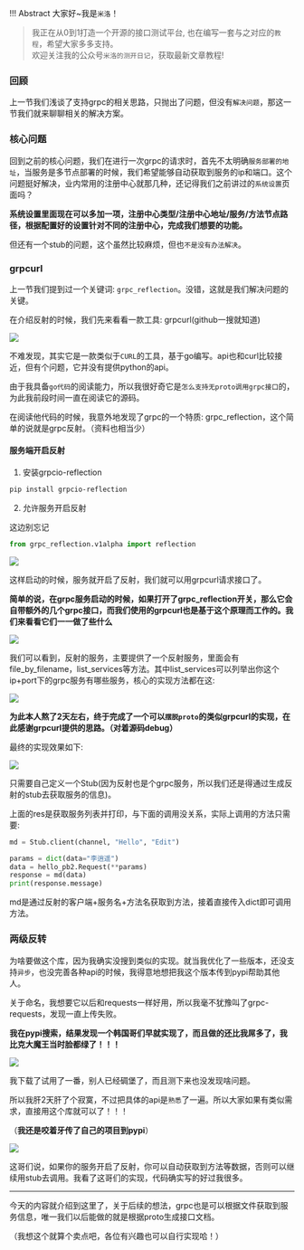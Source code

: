!!! Abstract 大家好~我是`米洛`！<br/>
> 我正在从0到1打造一个开源的接口测试平台, 也在编写一套与之对应的`教程`，希望大家多多支持。<br/>
> 欢迎关注我的公众号`米洛的测开日记`，获取最新文章教程! 

### 回顾

  上一节我们浅谈了支持grpc的相关思路，只抛出了问题，但没有`解决问题`，那这一节我们就来聊聊相关的解决方案。
  
### 核心问题

  回到之前的核心问题，我们在进行一次grpc的请求时，首先不太明确`服务部署的地址`，当服务是多节点部署的时候，我们希望能够自动获取到服务的ip和端口。这个问题挺好解决，业内常用的注册中心就那几种，还记得我们之前讲过的`系统设置`页面吗？
  
  **系统设置里面现在可以多加一项，注册中心类型/注册中心地址/服务/方法节点路径，根据配置好的设置针对不同的注册中心，完成我们想要的功能。**
  
  但还有一个stub的问题，这个虽然比较麻烦，但也`不是没有办法解决`。
  
### grpcurl

  上一节我们提到过一个关键词: `grpc_reflection`。没错，这就是我们解决问题的关键。
  
  在介绍反射的时候，我们先来看看一款工具: grpcurl(github一搜就知道)
  
![](https://static.pity.fun/picture/2022-2-6/1644136791462-image.png)

  不难发现，其实它是一款类似于`CURL`的工具，基于go编写。api也和curl比较接近，但有个问题，它并没有提供python的api。
  
  由于我具备`go代码`的阅读能力，所以我很好奇它是`怎么支持无proto调用grpc接口`的，为此我前段时间一直在阅读它的源码。
  
  在阅读他代码的时候，我意外地发现了grpc的一个特质: grpc_reflection，这个简单的说就是grpc反射。（资料也相当少）
  
#### 服务端开启反射

1. 安装grpcio-reflection

```bash
pip install grpcio-reflection
```

2. 允许服务开启反射

  这边别忘记
  
```python
from grpc_reflection.v1alpha import reflection
```

![](https://static.pity.fun/picture/2022-2-6/1644137091468-image.png)

  这样启动的时候，服务就开启了反射，我们就可以用grpcurl请求接口了。
  
  **简单的说，在grpc服务启动的时候，如果打开了grpc_reflection开关，那么它会自带额外的几个grpc接口，而我们使用的grpcurl也是基于这个原理而工作的。我们来看看它们一一做了些什么**
  
![](https://static.pity.fun/picture/2022-2-6/1644137426004-image.png)

  我们可以看到，反射的服务，主要提供了一个反射服务，里面会有file_by_filename，list_services等方法。其中list_services可以列举出你这个ip+port下的grpc服务有哪些服务，核心的实现方法都在这:
  
![](https://static.pity.fun/picture/2022-2-6/1644137582423-image.png)

  **为此本人熬了2天左右，终于完成了一个可以`摆脱proto`的类似grpcurl的实现，在此感谢grpcurl提供的思路。（对着源码debug）**
  
  最终的实现效果如下:
  
![](https://static.pity.fun/picture/2022-2-6/1644137736880-image.png)

  只需要自己定义一个Stub(因为反射也是个grpc服务，所以我们还是得通过生成反射的stub去获取服务的信息)。
  
  上面的res是获取服务列表并打印，与下面的调用没关系，实际上调用的方法只需要:
  
```python
md = Stub.client(channel, "Hello", "Edit")

params = dict(data="李逍遥")
data = hello_pb2.Request(**params)
response = md(data)
print(response.message)
```

  md是通过反射的客户端+服务名+方法名获取到方法，接着直接传入dict即可调用方法。
  
### 两级反转

  为啥要做这个库，因为我确实没搜到类似的实现。就当我优化了一些版本，还没支持`异步`，也没完善各种api的时候，我得意地想把我这个版本传到pypi帮助其他人。
  
  关于命名，我想要它以后和requests一样好用，所以我毫不犹豫叫了grpc-requests，发现一直上传失败。
  
  **我在pypi搜索，结果发现一个韩国哥们早就实现了，而且做的还比我屌多了，我比克大魔王当时脸都绿了！！！**
  
![](https://static.pity.fun/picture/2022-2-6/1644138042651-image.png)

  我下载了试用了一番，别人已经碉堡了，而且测下来也没发现啥问题。
  
  所以我肝2天肝了个寂寞，不过把具体的api是`熟悉`了一遍。所以大家如果有类似需求，直接用这个库就可以了！！！
  
  （**我还是咬着牙传了自己的项目到pypi**）

![](https://static.pity.fun/picture/2022-2-6/1644138162474-image.png)

  这哥们说，如果你的服务开启了反射，你可以自动获取到方法等数据，否则可以继续用stub去调用。我看了这哥们的实现，代码确实写的好过我很多。
  
---

  今天的内容就介绍到这里了，关于后续的想法，grpc也是可以根据文件获取到服务信息，唯一我们以后能做的就是根据proto生成接口文档。
  
  （我想这个就算个卖点吧，各位有兴趣也可以自行实现哈！）
  